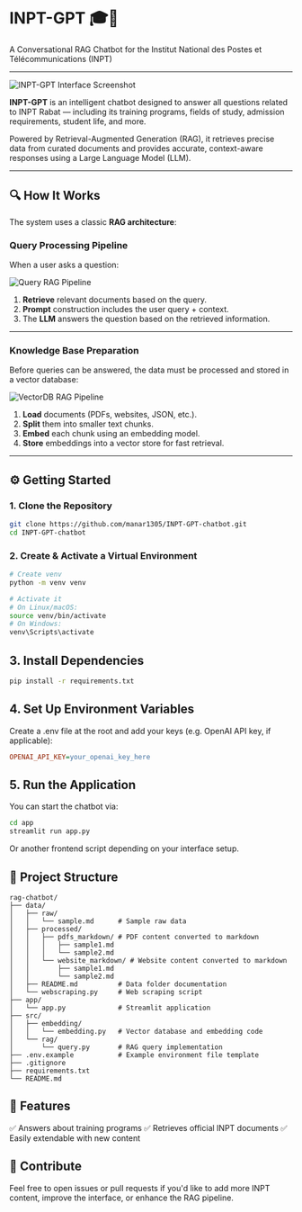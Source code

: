 # INPT-GPT 🎓💬  
A Conversational RAG Chatbot for the Institut National des Postes et Télécommunications (INPT)

---

![INPT-GPT Interface Screenshot](assets/app.png)

**INPT-GPT** is an intelligent chatbot designed to answer all questions related to INPT Rabat — including its training programs, fields of study, admission requirements, student life, and more.

Powered by Retrieval-Augmented Generation (RAG), it retrieves precise data from curated documents and provides accurate, context-aware responses using a Large Language Model (LLM).

---

## 🔍 How It Works

The system uses a classic **RAG architecture**:

### Query Processing Pipeline
When a user asks a question:

![Query RAG Pipeline](assets/query_rag.png)

1. **Retrieve** relevant documents based on the query.
2. **Prompt** construction includes the user query + context.
3. The **LLM** answers the question based on the retrieved information.

---

### Knowledge Base Preparation

Before queries can be answered, the data must be processed and stored in a vector database:

![VectorDB RAG Pipeline](assets/vectordb_rag.png)

1. **Load** documents (PDFs, websites, JSON, etc.).
2. **Split** them into smaller text chunks.
3. **Embed** each chunk using an embedding model.
4. **Store** embeddings into a vector store for fast retrieval.

---

## ⚙️ Getting Started

### 1. Clone the Repository

```bash
git clone https://github.com/manar1305/INPT-GPT-chatbot.git
cd INPT-GPT-chatbot
```

### 2. Create & Activate a Virtual Environment

```bash
# Create venv
python -m venv venv

# Activate it
# On Linux/macOS:
source venv/bin/activate
# On Windows:
venv\Scripts\activate
```

## 3. Install Dependencies

```bash
pip install -r requirements.txt
```

## 4. Set Up Environment Variables

Create a .env file at the root and add your keys (e.g. OpenAI API key, if applicable):

```ini
OPENAI_API_KEY=your_openai_key_here
```

## 5. Run the Application

You can start the chatbot via:

```bash
cd app
streamlit run app.py
```

Or another frontend script depending on your interface setup.

## 📁 Project Structure

```
rag-chatbot/
├── data/                  
│   ├── raw/               
│   │   └── sample.md      # Sample raw data
│   ├── processed/         
│   │   ├── pdfs_markdown/ # PDF content converted to markdown
│   │   │   ├── sample1.md 
│   │   │   └── sample2.md 
│   │   └── website_markdown/ # Website content converted to markdown
│   │       ├── sample1.md 
│   │       └── sample2.md 
│   ├── README.md          # Data folder documentation
│   └── webscraping.py     # Web scraping script
├── app/                   
│   └── app.py             # Streamlit application
├── src/                   
│   ├── embedding/         
│   │   └── embedding.py   # Vector database and embedding code
│   └── rag/               
│       └── query.py       # RAG query implementation
├── .env.example           # Example environment file template
├── .gitignore             
├── requirements.txt       
└── README.md              
```

## 📌 Features

✅ Answers about training programs
✅ Retrieves official INPT documents
✅ Easily extendable with new content

## 🤝 Contribute

Feel free to open issues or pull requests if you'd like to add more INPT content, improve the interface, or enhance the RAG pipeline.